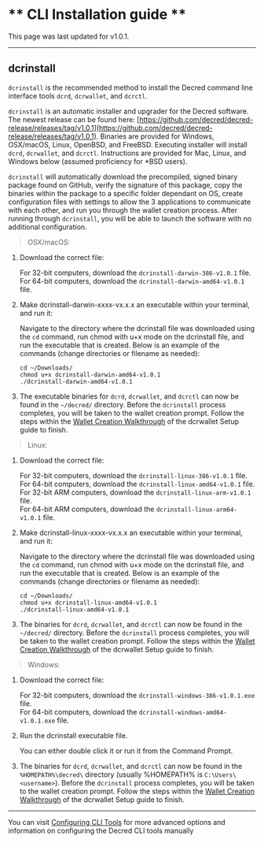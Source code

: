 # ** CLI Installation guide **

This page was last updated for v1.0.1.

---

## **dcrinstall**

`dcrinstall` is the recommended method to install the Decred command line interface tools `dcrd`, `dcrwallet`, and `dcrctl`.

`dcrinstall` is an automatic installer and upgrader for the Decred software. The newest release can be found here: [https://github.com/decred/decred-release/releases/tag/v1.0.1](https://github.com/decred/decred-release/releases/tag/v1.0.1). Binaries are provided for Windows, OSX/macOS, Linux, OpenBSD, and FreeBSD. Executing installer will install `dcrd`, `dcrwallet`, and `dcrctl`. Instructions are provided for Mac, Linux, and Windows below (assumed proficiency for *BSD users).

`dcrinstall` will automatically download the precompiled, signed binary package found on GitHub, verify the signature of this package, copy the binaries within the package to a specific folder dependant on OS, create configuration files with settings to allow the 3 applications to communicate with each other, and run you through the wallet creation process. After running through `dcrinstall`, you will be able to launch the software with no additional configuration.

> OSX/macOS:

1. Download the correct file:

    For 32-bit computers, download the `dcrinstall-darwin-386-v1.0.1` file. <br />
    For 64-bit computers, download the `dcrinstall-darwin-amd64-v1.0.1` file.

2. Make dcrinstall-darwin-xxxx-vx.x.x an executable within your terminal, and run it:

    Navigate to the directory where the dcrinstall file was downloaded using the `cd` command, run chmod with u+x mode on the dcrinstall file, and run the executable that is created. Below is an example of the commands (change directories or filename as needed):
    
    `cd ~/Downloads/` <br />
    `chmod u+x dcrinstall-darwin-amd64-v1.0.1` <br />
    `./dcrinstall-darwin-amd64-v1.0.1`
    
3. The executable binaries for `dcrd`, `dcrwallet`, and `dcrctl` can now be found in the `~/decred/` directory. Before the `dcrinstall` process completes, you will be taken to the wallet creation prompt. Follow the steps within the [Wallet Creation Walkthrough](/getting-started/user-guides/dcrwallet-setup.md#wallet-creation-walkthrough) of the dcrwallet Setup guide to finish.

> Linux:

1. Download the correct file:

    For 32-bit computers, download the `dcrinstall-linux-386-v1.0.1` file. <br />
    For 64-bit computers, download the `dcrinstall-linux-amd64-v1.0.1` file. <br />
    For 32-bit ARM computers, download the `dcrinstall-linux-arm-v1.0.1` file. <br />
    For 64-bit ARM computers, download the `dcrinstall-linux-arm64-v1.0.1` file.

2. Make dcrinstall-linux-xxxx-vx.x.x an executable within your terminal, and run it:

    Navigate to the directory where the dcrinstall file was downloaded using the `cd` command, run chmod with u+x mode on the dcrinstall file, and run the executable that is created. Below is an example of the commands (change directories or filename as needed):
    
    `cd ~/Downloads/` <br />
    `chmod u+x dcrinstall-linux-amd64-v1.0.1` <br />
    `./dcrinstall-linux-amd64-v1.0.1` 
    
3. The binaries for `dcrd`, `dcrwallet`, and `dcrctl` can now be found in the `~/decred/` directory. Before the `dcrinstall` process completes, you will be taken to the wallet creation prompt. Follow the steps within the [Wallet Creation Walkthrough](/getting-started/user-guides/dcrwallet-setup.md#wallet-creation-walkthrough) of the dcrwallet Setup guide to finish.

> Windows:

1. Download the correct file:

    For 32-bit computers, download the `dcrinstall-windows-386-v1.0.1.exe` file. <br /> 
    For 64-bit computers, download the `dcrinstall-windows-amd64-v1.0.1.exe` file. <br />

2.  Run the dcrinstall executable file.

    You can either double click it or run it from the Command Prompt. 
    
3. The binaries for `dcrd`, `dcrwallet`, and `dcrctl` can now be found in the `%HOMEPATH%\decred\` directory (usually %HOMEPATH% is `C:\Users\<username>`). Before the `dcrinstall` process completes, you will be taken to the wallet creation prompt. Follow the steps within the [Wallet Creation Walkthrough](/getting-started/user-guides/dcrwallet-setup.md#wallet-creation-walkthrough) of the dcrwallet Setup guide to finish.

---

You can visit [Configuring CLI Tools](/advanced/manual-cli-install.md) for more advanced options and information on configuring the Decred CLI tools manually
